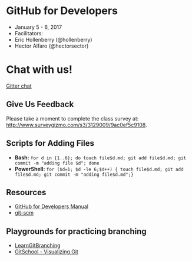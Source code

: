 # GitHub for Developers

- January 5 - 6, 2017
- Facilitators:
 - Eric Hollenberry (@hollenberry)
 - Hector Alfaro (@hectorsector)

# Chat with us!

[Gitter chat](https://gitter.im/developers-jan-2017/Lobby?utm_source=share-link&utm_medium=link&utm_campaign=share-link)

## Give Us Feedback

Please take a moment to complete the class survey at: http://www.surveygizmo.com/s3/3129009/9ac0ef5c9108.

## Scripts for Adding Files

- **Bash:** `for d in {1..6}; do touch file$d.md; git add file$d.md; git commit -m "adding file $d"; done`
- **PowerShell:** `for ($d=1; $d -le 6;$d++) { touch file$d.md; git add file$d.md; git commit -m "adding file$d.md";}`

## Resources

- [GitHub for Developers Manual](manual/github-for-developers-student-manual.pdf)
- [git-scm](https://git-scm.com)

## Playgrounds for practicing branching
- [LearnGitBranching](http://learngitbranching.js.org/?NODEMO)
- [GitSchool - Visualizing Git](http://git-school.github.io/visualizing-git/)

